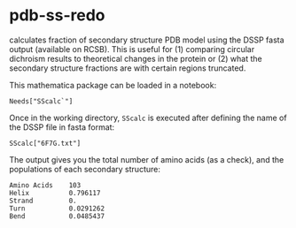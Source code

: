 # pdb-ss-redo
calculates fraction of secondary structure PDB model using the DSSP fasta output (available on RCSB). 
This is useful for (1) comparing circular dichroism results to theoretical changes in the protein or
(2) what the secondary structure fractions are with certain regions truncated. 


This mathematica package can be loaded in a notebook:

```
Needs["SScalc`"]
```

Once in the working directory, `SScalc` is executed after defining the name of the DSSP file in fasta format:

```
SScalc["6F7G.txt"]
```

The output gives you the total number of amino acids (as a check), and the populations of each secondary structure:

```
Amino Acids    103
Helix	       0.796117
Strand	       0.
Turn	       0.0291262
Bend	       0.0485437
```


